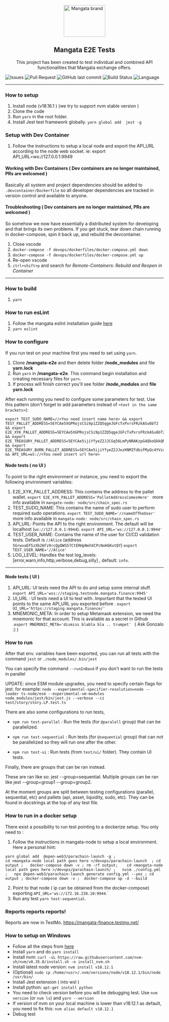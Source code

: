 <p align="center">
    <a href="https://https://mangata.finance/">
    <img width="132" height="101" src="https://mangata.finance/images/logo-without-text.svg" class="attachment-full size-full" alt="Mangata brand" loading="lazy" /></a>
</p>

<h2 align="center">Mangata E2E Tests</h2>

<p align="center">
    This project has been created to test individual and combined API functionalities that Mangata exchange offers.
</p>

![Issues](https://img.shields.io/github/issues/mangata-finance/mangata-e2e)
![Pull Request](https://img.shields.io/github/issues-pr/mangata-finance/mangata-e2e)
![GitHub last commit](https://img.shields.io/github/last-commit/mangata-finance/mangata-e2e)
![Build Status](https://img.shields.io/endpoint.svg?url=https%3A%2F%2Factions-badge.atrox.dev%2Fmangata-finance%2Fmangata-e2e%2Fbadge%3Fref%3Dmain&style=flat)
![Language](https://img.shields.io/github/languages/top/mangata-finance/mangata-e2e)

---
###  How to setup
1. Install node (v18.16.1 ) (we try to support nvm stable version )  
2. Clone the code
3. Run `yarn` in the root folder.
4. Install Jest test framework globally. `yarn global add  jest -g `

### Setup with Dev Container
1. Follow the instructions to setup a local node and export the API_URL according to the node web socket.
ie:  export API_URL=ws://127.0.0.1:9949


#### Working with Dev Containers ( Dev containers are no longer maintained, PRs are welcomed )
Basically all system and project dependencies should be added to `.devcontainer/Dockerfile` so all developer dependencies are tracked in version control and available to anyone. 

#### Troubleshooting ( Dev containers are no longer maintained, PRs are welcomed )
So somehow we now have essentially a distributed system for developing and that brings its own problems. If you get stuck, tear down chain running in docker-compose, spin it back up, and rebuild the devcontainer. 
1. Close vscode
2. `docker-compose -f devops/dockerfiles/docker-compose.yml down`
3. `docker-compose -f devops/dockerfiles/docker-compose.yml up`
4. Re-open vscode
5. `ctrl+shift+p` and search for _Remote-Containers: Rebuild and Reopen in Container_
---
###  How to build
1. `yarn`
###  How to run esLint
1. Follow the mangata eslint installation guide [here](https://github.com/mangata-finance/eslint-config-mangata)
2. `yarn eslint`

###  How to configure
If you run test on your machine first you need to set using `yarn`.
1. Clone **/mangata-e2e** and then delete folder **/node_modules** and file **yarn.lock**
2. Run `yarn` in **/mangata-e2e**. This command begin installation and creating necessary files for `yarn`.
3. If process will finish correct you'll see folder **/node_modules** and **file yarn.lock**

After each running you need to configure some parameters for test.
Use this pattern (don't forget to add parameters instead of `<text in the same brackets>`): 
```command
export TEST_SUDO_NAME=//<You need insert name here> && export TEST_PALLET_ADDRESS=5EYCAe5XGPRojsCSi9p1ZZQ5qgeJGFcTxPxrsFRzkASu6bT2 && export E2E_XYK_PALLET_ADDRESS=5EYCAe5XGPRojsCSi9p1ZZQ5qgeJGFcTxPxrsFRzkASu6bT2 && export E2E_TREASURY_PALLET_ADDRESS=5EYCAe5ijiYfyeZ2JJCGq56LmPyNRAKzpG4QkoQkkQNB5e6Z && export E2E_TREASURY_BURN_PALLET_ADDRESS=5EYCAe5ijiYfyeZ2JJezKNMZfdbiFMyQc4YVzxaiMebAZBcm && API_URL=ws://<You need insert url here>
```


####  Node tests ( no UI )
To point to the right environment or instance, you need to export the following environment variables:

1. E2E_XYK_PALLET_ADDRESS: This contains the address to the pallet wallet. 
`export E2E_XYK_PALLET_ADDRESS='PalletAddressComesHere' ` more info available in `mangate-node: node/src/chain_spec.rs`
2. TEST_SUDO_NAME: This contains the name of sudo user to perform required sudo operations. 
`export TEST_SUDO_NAME='//nameOfTheUser' ` more info available in `mangata-node: node/src/chain_spec.rs`
3. API_URL: Points the API to the right environment. The default will be localhost (`ws://127.0.0.1:9944`).
`export API_URL='ws://127.0.0.1:9944'`
4. TEST_USER_NAME: Contains the name of the user for CI/CD validation tests. Default is `//Alice` (address `5GrwvaEF5zXb26Fz9rcQpDWS57CtERHpNehXCPcNoHGKutQY`)
`export TEST_USER_NAME='//Alice'`
5. LOG_LEVEL: Handles the test log_levels:[error,warn,info,http,verbose,debug,silly] , default: `info`.

---
####  Node tests ( UI )

1. API_URL: UI tests need the API to do and setup some internal stuff.  `export API_URL='wss://staging.testnode.mangata.finance:9945'`
2. UI_URL : UI tests need a UI to test with. Important that the tested UI  points to the same API_URL you exported before . `export UI_URL='https://staging.mangata.finance/'`
3. MNEMONIC_META: In order to setup Metamask extension, we need the mnemonic for that account. This is available as a secret in Github .`export MNEMONIC_META='dismiss blabla bla .. trumpet' ` ( Ask Gonzalo :) )

###  How to run
After that env. variables have been exported, you can run all tests with the command
 `jest` or `./node_modules/.bin/jest`

You can specify the command `--runInBand` if you don't want to run the tests in parallel

UPDATE:
since ESM module upgrades, you need to specify certain flags for jest. for example:
`node --experimental-specifier-resolution=node --loader ts-node/esm --experimental-vm-modules node_modules/jest/bin/jest.js --verbose --ci test/story/story.LP.test.ts`

There are also some configurations to run tests, 
- `npm run test-parallel` : Run the tests (for `@paralell` group) that can be parallelized.
- `npm run test-sequential` : Run tests (for `@sequential` group) that can not be parallelized so they will run one after the other.

- `npm run test-ui` : Run tests (from `test/ui/` folder). They contain UI tests.

Finally, there are groups that can be ran instead.

These are ran like so: jest --group=sequential. Multiple groups can be ran like jest --group=group1 --group=group2.

At the moment groups are split between testing configurations (parallel, sequential, etc) and pallets (api, asset, liquidity, sudo, etc). They can be found in docstrings at the top of any test file.

###  How to run in a docker setup
There exist a possibility to run test pointing to a dockerize setup. You only need to :
1. Follow the instructions in mangata-node to setup a local environment. Here a personal hint: 
```
yarn global add  @open-web3/parachain-launch -g ;
cd <mangata-node local path goes here >/devops/parachain-launch  ; cd output ;   docker-compose down -v ; rm -rf output;    cd <mangata-node local path goes here >/devops/parachain-launch/ ;   nvim ./config.yml ;   npx @open-web3/parachain-launch generate config.yml --yes ; cd output ; docker-compose down -v ;  docker-compose up -d --build

```

2. Point to that node ( ip can be obtained from the docker-compose) exporting `API_URL='ws://172.16.238.10:9944`.`
3. Run any test `yarn test-sequential`.

### Reports reports reports!
Reports are now in TestMo. https://mangata-finance.testmo.net/

### How to setup on Windows
- Follow all the steps from [here](https://ubuntu.com/tutorials/working-with-visual-studio-code-on-ubuntu-on-wsl2#4-install-the-remote-development-extension)
- Install `yarn` and do `yarn install`
- Install nvm: `curl -sL https://raw.githubusercontent.com/nvm-sh/nvm/v0.35.0/install.sh -o install_nvm.sh`
- Install latest node version: `nvm install v18.12.1`
- (Optional) `sudo cp /home/<usr>/.nvm/versions/node/v18.12.1/bin/node /usr/bin/`
- Install Jest extension ( into wsl ) 
- Install python: `apt-get install python`
- You need to check version before you will be debugging test. Use `nvm version` (or `nvm ls`) and  `yarn --version`
- If version of nvm on your local machine is lower than v18.12.1 as default, you need to fix this: `nvm alias default v18.12.1`
- Debug test
    

